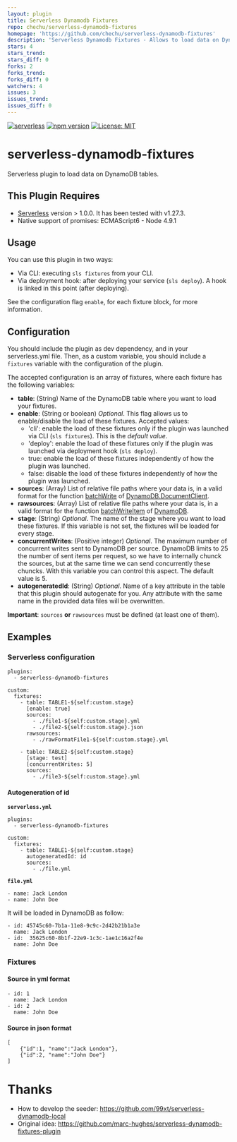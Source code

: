 ```yaml
---
layout: plugin
title: Serverless Dynamodb Fixtures
repo: chechu/serverless-dynamodb-fixtures
homepage: 'https://github.com/chechu/serverless-dynamodb-fixtures'
description: 'Serverless Dynamodb Fixtures - Allows to load data on DynamoDB tables'
stars: 4
stars_trend: 
stars_diff: 0
forks: 2
forks_trend: 
forks_diff: 0
watchers: 4
issues: 3
issues_trend: 
issues_diff: 0
---
```



[![serverless](http://public.serverless.com/badges/v3.svg)](http://www.serverless.com)
[![npm version](https://badge.fury.io/js/serverless-dynamodb-fixtures.svg)](https://badge.fury.io/js/serverless-dynamodb-fixtures)
[![License: MIT](https://img.shields.io/badge/License-MIT-yellow.svg)](https://opensource.org/licenses/MIT)

# serverless-dynamodb-fixtures
Serverless plugin to load data on DynamoDB tables.

## This Plugin Requires
* [Serverless](https://serverless.com/framework) version > 1.0.0. It has been tested with v1.27.3.
* Native support of promises: ECMAScript6 - Node 4.9.1

## Usage

You can use this plugin in two ways:
* Via CLI: executing `sls fixtures` from your CLI.
* Via deployment hook: after deploying your service (`sls deploy`). A hook is linked in this point (after deploying).

See the configuration flag `enable`, for each fixture block, for more information.

## Configuration

You should include the plugin as dev dependency, and in your serverless.yml file. Then, as a custom variable, you should include a `fixtures` variable with the configuration of the plugin.

The accepted configuration is an array of fixtures, where each fixture has the following variables:
* **table**: (String) Name of the DynamoDB table where you want to load your fixtures.
* **enable**: (String or boolean) *Optional*. This flag allows us to enable/disable the load of these fixtures. Accepted values:
  * 'cli': enable the load of these fixtures only if the plugin was launched via CLI (`sls fixtures`). This is the *default value*.
  * 'deploy': enable the load of these fixtures only if the plugin was launched via deployment hook (`sls deploy`).
  * true: enable the load of these fixtures independently of how the plugin was launched.
  * false: disable the load of these fixtures independently of how the plugin was launched.
* **sources**: (Array) List of relative file paths where your data is, in a valid format for the function [batchWrite](https://docs.aws.amazon.com/AWSJavaScriptSDK/latest/AWS/DynamoDB/DocumentClient.html#batchWrite-property) of [DynamoDB.DocumentClient](https://docs.aws.amazon.com/AWSJavaScriptSDK/latest/AWS/DynamoDB/DocumentClient.html).
* **rawsources**: (Array) List of relative file paths where your data is, in a valid format for the function [batchWriteItem](https://docs.aws.amazon.com/AWSJavaScriptSDK/latest/AWS/DynamoDB.html#batchWriteItem-property) of [DynamoDB](https://docs.aws.amazon.com/AWSJavaScriptSDK/latest/AWS/DynamoDB.html).
* **stage**: (String) *Optional*. The name of the stage where you want to load these fixtures. If this variable is not set, the fixtures will be loaded for every stage.
* **concurrentWrites**: (Positive integer) *Optional*. The maximum number of concurrent writes sent to DynamoDB per source. DynamoDB limits to 25 the number of sent items per request, so we have to internally chunck the sources, but at the same time we can send concurrently these chuncks. With this variable you can control this aspect. The default value is 5.
* **autogeneratedId**: (String) *Optional*. Name of a key attribute in the table that this plugin should autogenate for you. Any attribute with the same name in the provided data files will be overwritten.

**Important**: ``sources`` **or** ``rawsources`` must be defined (at least one of them).

## Examples

### Serverless configuration

```
plugins:
  - serverless-dynamodb-fixtures

custom:
  fixtures:
    - table: TABLE1-${self:custom.stage}
      [enable: true]
      sources:
        - ./file1-${self:custom.stage}.yml
        - ./file2-${self:custom.stage}.json
      rawsources:
        - ./rawFormatFile1-${self:custom.stage}.yml

    - table: TABLE2-${self:custom.stage}
      [stage: test]
      [concurrentWrites: 5]
      sources:
        - ./file3-${self:custom.stage}.yml

```

#### Autogeneration of id

**`serverless.yml`**

```
plugins:
  - serverless-dynamodb-fixtures

custom:
  fixtures:
    - table: TABLE1-${self:custom.stage}
      autogeneratedId: id
      sources:
        - ./file.yml
```

**`file.yml`**

```
- name: Jack London
- name: John Doe
```

It will be loaded in DynamoDB as follow:

```
- id: 45745c60-7b1a-11e8-9c9c-2d42b21b1a3e
  name: Jack London
- id:  35625c60-8b1f-22e9-1c3c-1ae1c16a2f4e
  name: John Doe
```

### Fixtures

#### Source in yml format
```
- id: 1
  name: Jack London
- id: 2
  name: John Doe
```

#### Source in json format
```
[
    {"id":1, "name":"Jack London"},
    {"id":2, "name":"John Doe"}
]
```

# Thanks
* How to develop the seeder: https://github.com/99xt/serverless-dynamodb-local
* Original idea: https://github.com/marc-hughes/serverless-dynamodb-fixtures-plugin
